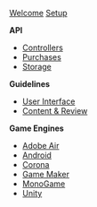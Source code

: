 [Welcome](index.md)
[Setup](setup.md)

**API**
* [Controllers](controllers.md)
* [Purchases](purchasing.md)
* [Storage](storage.md)

**Guidelines**
* [User Interface](interface-guidelines.md)
* [Content & Review](content-review-guidelines.md)

**Game Engines**
* [Adobe Air](adobe-air.md)
* [Android](android.md)
* [Corona](corona.md)
* [Game Maker](game-maker.md)
* [MonoGame](mono-game.md)
* [Unity](unity.md)

